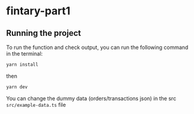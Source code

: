 # fintary-part1

## Running the project

To run the function and check output, you can run the following command in the terminal:

```bash
yarn install
```

then

```bash
yarn dev
```

You can change the dummy data (orders/transactions json) in the src `src/example-data.ts` file
